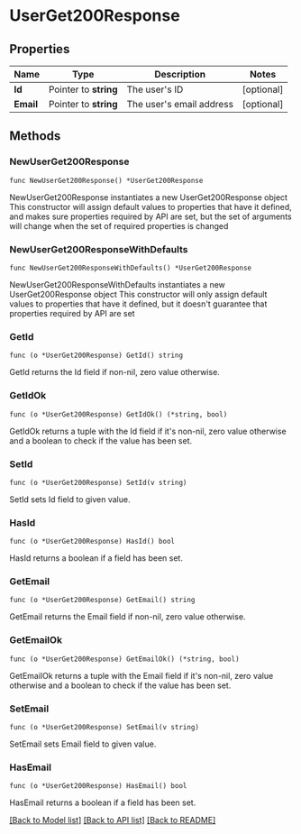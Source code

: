 # UserGet200Response

## Properties

Name | Type | Description | Notes
------------ | ------------- | ------------- | -------------
**Id** | Pointer to **string** | The user&#39;s ID | [optional] 
**Email** | Pointer to **string** | The user&#39;s email address | [optional] 

## Methods

### NewUserGet200Response

`func NewUserGet200Response() *UserGet200Response`

NewUserGet200Response instantiates a new UserGet200Response object
This constructor will assign default values to properties that have it defined,
and makes sure properties required by API are set, but the set of arguments
will change when the set of required properties is changed

### NewUserGet200ResponseWithDefaults

`func NewUserGet200ResponseWithDefaults() *UserGet200Response`

NewUserGet200ResponseWithDefaults instantiates a new UserGet200Response object
This constructor will only assign default values to properties that have it defined,
but it doesn't guarantee that properties required by API are set

### GetId

`func (o *UserGet200Response) GetId() string`

GetId returns the Id field if non-nil, zero value otherwise.

### GetIdOk

`func (o *UserGet200Response) GetIdOk() (*string, bool)`

GetIdOk returns a tuple with the Id field if it's non-nil, zero value otherwise
and a boolean to check if the value has been set.

### SetId

`func (o *UserGet200Response) SetId(v string)`

SetId sets Id field to given value.

### HasId

`func (o *UserGet200Response) HasId() bool`

HasId returns a boolean if a field has been set.

### GetEmail

`func (o *UserGet200Response) GetEmail() string`

GetEmail returns the Email field if non-nil, zero value otherwise.

### GetEmailOk

`func (o *UserGet200Response) GetEmailOk() (*string, bool)`

GetEmailOk returns a tuple with the Email field if it's non-nil, zero value otherwise
and a boolean to check if the value has been set.

### SetEmail

`func (o *UserGet200Response) SetEmail(v string)`

SetEmail sets Email field to given value.

### HasEmail

`func (o *UserGet200Response) HasEmail() bool`

HasEmail returns a boolean if a field has been set.


[[Back to Model list]](../README.md#documentation-for-models) [[Back to API list]](../README.md#documentation-for-api-endpoints) [[Back to README]](../README.md)


